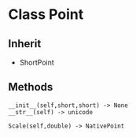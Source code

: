 # Class Point

## Inherit

* ShortPoint

## Methods
```
__init__(self,short,short) -> None
__str__(self) -> unicode

Scale(self,double) -> NativePoint

```
